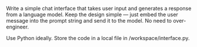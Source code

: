 Write a simple chat interface that takes user input and generates a response from a language model. Keep the design simple — just embed the user message into the prompt string and send it to the model. No need to over-engineer.

Use Python ideally. Store the code in a local file in /workspace/interface.py.
